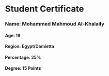 # Student Certificate

<div class="student-id" >

  <h3 >Name: Mohammed Mahmoud Al-Khalaily</h3>
  <h4>Age: 18</h4>
  <h4>Region: Egypt/Damietta</h4>
  <h4>Percentage: 25%</h4>
  <h4>Degree: 15 Points</h4>
  
</div>
